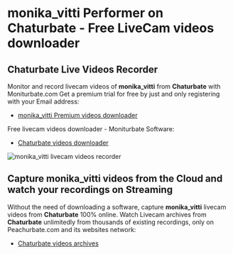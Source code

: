 # monika_vitti Performer on Chaturbate - Free LiveCam videos downloader

## Chaturbate Live Videos Recorder

Monitor and record livecam videos of **monika_vitti** from **Chaturbate** with Moniturbate.com
Get a premium trial for free by just and only registering with your Email address:
* [monika_vitti Premium videos downloader](https://moniturbate.com/request-demo-licence-key.html)

Free livecam videos downloader - Moniturbate Software:
* [Chaturbate videos downloader](https://moniturbate.com/moniturbate-download-software.html)

![monika_vitti livecam videos recorder](https://peachurnet.com/templates/moniturbate-software.png)


## Capture monika_vitti videos from the Cloud and watch your recordings on Streaming

Without the need of downloading a software, capture **monika_vitti** livecam videos from **Chaturbate** 100% online.
Watch Livecam archives from **Chaturbate** unlimitedly from thousands of existing recordings, only on Peachurbate.com and its websites network:
* [Chaturbate videos archives](https://peachurnet.com/)